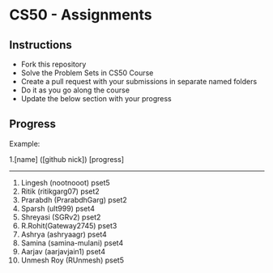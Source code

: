 # CS50 - Assignments

## Instructions

- Fork this repository
- Solve the Problem Sets in CS50 Course
- Create a pull request with your submissions in separate named folders
- Do it as you go along the course
- Update the below section with your progress

## Progress
Example:

1.[name] ([github nick]) [progress]
___________________________________________________

1. Lingesh (nootnooot) pset5
2. Ritik (ritikgarg07) pset2
3. Prarabdh (PrarabdhGarg) pset2
4. Sparsh (ult999) pset4
5. Shreyasi (SGRv2) pset2
6. R.Rohit(Gateway2745) pset3
7. Ashrya (ashryaagr) pset4
8. Samina (samina-mulani) pset4
9. Aarjav (aarjavjain1) pset4
10. Unmesh Roy (RUnmesh) pset5
